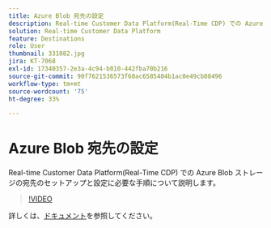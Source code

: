 ```yaml
---
title: Azure Blob 宛先の設定
description: Real-time Customer Data Platform(Real-Time CDP) での Azure Blob ストレージの宛先のセットアップと設定に必要な手順について説明します。
solution: Real-time Customer Data Platform
feature: Destinations
role: User
thumbnail: 331082.jpg
jira: KT-7068
exl-id: 17340357-2e3a-4c94-b010-442fba70b216
source-git-commit: 90f7621536573f60ac6585404b1ac0e49cb08496
workflow-type: tm+mt
source-wordcount: '75'
ht-degree: 33%

---
```


# Azure Blob 宛先の設定

Real-time Customer Data Platform(Real-Time CDP) での Azure Blob ストレージの宛先のセットアップと設定に必要な手順について説明します。

>[!VIDEO](https://video.tv.adobe.com/v/331082/?quality=12&learn=on)

詳しくは、[ドキュメント](https://experienceleague.adobe.com/docs/experience-platform/destinations/catalog/cloud-storage/azure-blob.html?lang=ja)を参照してください。
